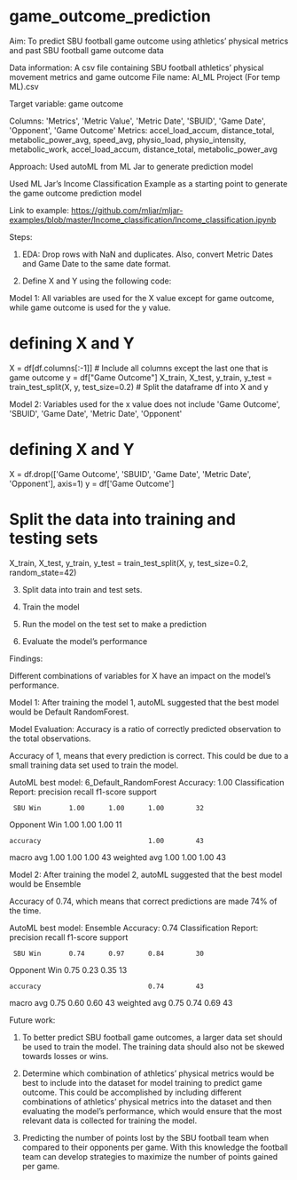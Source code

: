 # game_outcome_prediction
 
Aim: 
To predict SBU football game outcome using athletics’ physical metrics and past SBU football game outcome data

Data information:
A csv file containing SBU football athletics’ physical movement metrics and game outcome 
File name: AI_ML Project (For temp ML).csv

Target variable: game outcome

Columns: 'Metrics', 'Metric Value', 'Metric Date', 'SBUID', 'Game Date', 'Opponent', 'Game Outcome'
Metrics: accel_load_accum, distance_total, metabolic_power_avg, speed_avg,  physio_load, physio_intensity, metabolic_work, accel_load_accum, distance_total, metabolic_power_avg

Approach:
Used autoML from ML Jar to generate prediction model

Used ML Jar’s Income Classification Example as a starting point to generate the game outcome prediction model 

Link to example:
https://github.com/mljar/mljar-examples/blob/master/Income_classification/Income_classification.ipynb

Steps:

1. EDA:  Drop rows with NaN and duplicates. Also, convert Metric Dates and Game Date to the same date format.

2. Define X and Y using the following code:

Model 1:  All variables are used for the X value except for game outcome, while game outcome is used for the y value.

# defining X and Y
X = df[df.columns[:-1]] # Include all columns except the last one that is game outcome
y = df["Game Outcome"]
X_train, X_test, y_train, y_test = train_test_split(X, y, test_size=0.2) # Split the dataframe df into X and y


Model 2: Variables used for the x value does not include 'Game Outcome', 'SBUID', 'Game Date', 'Metric Date', 'Opponent'

# defining X and Y
X = df.drop(['Game Outcome', 'SBUID', 'Game Date', 'Metric Date', 'Opponent'], axis=1)
y = df['Game Outcome']
# Split the data into training and testing sets
X_train, X_test, y_train, y_test = train_test_split(X, y, test_size=0.2, random_state=42)


3. Split data into train and test sets.  

4. Train the model 

5. Run the model on the test set to make a prediction

6. Evaluate the model’s performance


Findings: 

Different combinations of variables for X have an impact on the model’s performance. 

Model 1:
After training the model 1, autoML suggested that the best model would be Default RandomForest.

Model Evaluation:
Accuracy is a ratio of correctly predicted observation to the total observations.

Accuracy of 1, means that every prediction is correct.  This could be due to a small training data set used to train the model.  


AutoML best model: 6_Default_RandomForest
Accuracy: 1.00
Classification Report:
              precision    recall  f1-score   support

     SBU Win       1.00      1.00      1.00        32
Opponent Win       1.00      1.00      1.00        11

    accuracy                           1.00        43
   macro avg       1.00      1.00      1.00        43
weighted avg       1.00      1.00      1.00        43



Model 2:
After training the model 2, autoML suggested that the best model would be Ensemble

Accuracy of 0.74, which means that correct predictions are made 74% of the time.


AutoML best model: Ensemble
Accuracy: 0.74
Classification Report:
              precision    recall  f1-score   support

     SBU Win       0.74      0.97      0.84        30
Opponent Win       0.75      0.23      0.35        13

    accuracy                           0.74        43
   macro avg       0.75      0.60      0.60        43
weighted avg       0.75      0.74      0.69        43



Future work:
1. To better predict SBU football game outcomes, a larger data set should be used to train the model. The training data should also not be skewed towards losses or wins.  

2. Determine which combination of athletics’ physical metrics would be best to include into the dataset for model training to predict game outcome. This could be accomplished by including different combinations of athletics’ physical metrics into the dataset and then evaluating the model’s performance, which would ensure that the most relevant data is collected for training the model.

3. Predicting the number of points lost by the SBU football team when compared to their opponents per game. With this knowledge the football team can develop strategies to maximize the number of points gained per game.
